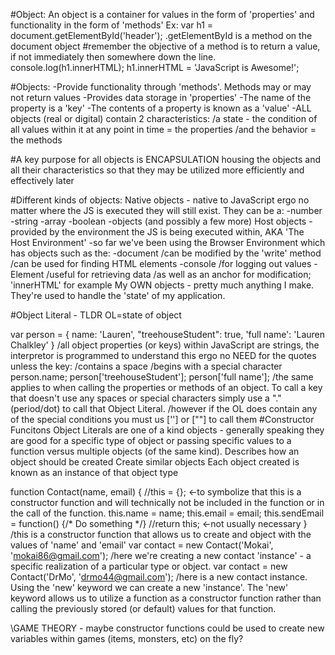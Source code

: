 #Object:
  An object is a container for values in the form of 'properties' and functionality in the form of 'methods'
Ex:
  var h1 = document.getElementById('header');
        .getElementById is a method on the document object
        #remember the objective of a method is to return a value, if not immediately then somewhere down the line.
  console.log(h1.innerHTML);
  h1.innerHTML = 'JavaScript is Awesome!';


#Objects:
  -Provide functionality through 'methods'. Methods may or may not return values
  -Provides data storage in 'properties'
  -The name of the property is a 'key'
  -The contents of a property is known as a 'value'
  -ALL objects (real or digital) contain 2 characteristics:
    /a state - the condition of all values within it at any point in time = the properties
    /and the behavior = the methods

#A key purpose for all objects is ENCAPSULATION
  housing the objects and all their characteristics so that they may be utilized more efficiently and effectively later

#Different kinds of objects:
  Native objects - native to JavaScript ergo no matter where the JS is executed they will still exist. They can be a:
    -number
    -string
    -array
    -boolean
    -objects (and possibly a few more)
  Host objects - provided by the environment the JS is being executed within, AKA 'The Host Environment'
  -so far we've been using the Browser Environment which has objects such as the:
    -document /can be modified by the 'write' method
      /can be used for finding HTML elements
    -console /for logging out values
    -Element /useful for retrieving data
      /as well as an anchor for modification;  'innerHTML' for example
  My OWN objects - pretty much anything I make. They're used to handle the 'state' of my application.

#Object Literal - TLDR OL=state of object

  var person = {
    name: 'Lauren',
    "treehouseStudent": true,
    'full name': 'Lauren Chalkley'
  }
      /all object properties (or keys) within JavaScript are strings, the interpretor is programmed to understand this ergo no NEED for the quotes unless the key:
        /contains a space
        /begins with a special character
  person.name;
  person['treehouseStudent'];
  person['full name'];
      /the same applies to when calling the properties or methods of an object. To call a key that doesn't use any spaces or special characters simply use a "." (period/dot) to call that Object Literal.
      /however if the OL does contain any of the special conditions you must us [''] or [""] to call them
#Constructor Funcitons
  Object Literals are one of a kind objects - generally speaking they are good for a specific type of object or passing specific values to a function versus multiple objects (of the same kind).
  Describes how an object should be created
  Create similar objects
  Each object created is known as an instance of that object type

  function Contact(name, email) {
    //this = {}; <-to symbolize that this is a constructor function and will technically not be included in the function or in the call of the function.
    this.name = name;
    this.email = email;
    this.sendEmail = function() {/* Do something */}
    //return this; <-not usually necessary
  }
      /this is a constructor function that allows us to create and object with the values of 'name' and 'email'
  var contact = new Contact('Mokai', 'mokai86@gmail.com');
      /here we're creating a new contact 'instance' - a specific realization of a particular type or object.
  var contact = new Contact('DrMo', 'drmo44@gmail.com');
      /here is a new contact instance. Using the 'new' keyword we can create a new 'instance'. The 'new' keyword allows us to utilize a function as a constructor function rather than calling the previously stored (or default) values for that function.

\GAME THEORY - maybe constructor functions could be used to create new variables within games (items, monsters, etc) on the fly?
